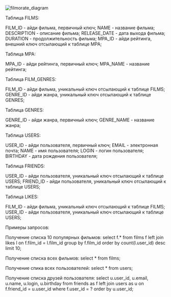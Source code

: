 
![filmorate_diagram](https://user-images.githubusercontent.com/113509716/224560605-65bc445c-a5c2-4129-b824-a1f31d498275.png)

Таблица FILMS:

  FILM_ID - айди фильма, первичный ключ;
  NAME - название фильма;
  DESCRIPTION - описание фильма;
  RELEASE_DATE - дата выхода фильма;
  DURATION - продолжительность фильма;
  MPA_ID - айди рейтинга, внешний ключ отсылающий к таблице MPA;

Таблица MPA:

  MPA_ID - айди рейтинга, первичный ключ;
  MPA_NAME - название рейтинга;

Таблица FILM_GENRES:

  FILM_ID - айди фильма, уникальный ключ отсылающий к таблице FILMS;
  GENRE_ID - айди жанра, уникальный ключ отсылающий к таблице GENRES;

Таблица GENRES:

  GENRE_ID - айди жанра, первичный ключ;
  GENRE_NAME - название жанра;

Таблица USERS:

  USER_ID - айди пользователя, первичный ключ;
  EMAIL - электронная почта;
  NAME - имя пользователя;
  LOGIN - логин пользователя;
  BIRTHDAY - дата рождения пользователя;

Таблица FRIENDS:

  USER_ID - айди пользователя, уникальный ключ отсылающий к таблице USERS;
  FRIEND_ID - айди пользователя, уникальный ключ отсылающий к таблице USERS;

Таблица LIKES:

  FILM_ID - айди фильма, уникальный ключ отсылающий к таблице FILMS;
  USER_ID - айди пользователя, уникальный ключ отсылающий к таблице USERS;
   
Примеры запросов:

  Получение списка 10 популярных фильмов:
    select f.* from films f
    left join likes l on f.film_id = l.film_id
    group by  f.film_id
    order by count(l.user_id) desc
    limit 10;
    
    
  Получение списка всех фильмов:
    select * from films;
  
  Получение спика всех пользователей:
    select * from users;
    
  Получение списка друзей пользователя:
    select u.user_id, u.email, u.name, u.login, u.birthday
    from friends as f left join users as u
    on f.friend_id = u.user_id where f.user_id = ?
    order by u.user_id;
